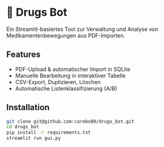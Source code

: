 # 💊 Drugs Bot
Ein Streamlit-basiertes Tool zur Verwaltung und Analyse von Medikamentenbewegungen aus PDF-Importen.

## Features
- PDF-Upload & automatischer Import in SQLite
- Manuelle Bearbeitung in interaktiver Tabelle
- CSV-Export, Duplizieren, Löschen
- Automatische Listenklassifizierung (A/B)

## Installation
```bash
git clone git@github.com:carebo80/drugs_bot.git
cd drugs_bot
pip install -r requirements.txt
streamlit run gui.py
